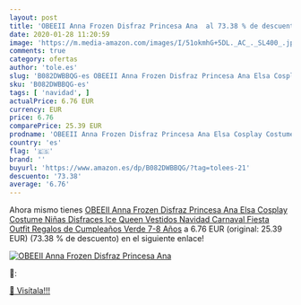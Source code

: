 ```yaml
---
layout: post
title: 'OBEEII Anna Frozen Disfraz Princesa Ana  al 73.38 % de descuento'
date: 2020-01-28 11:20:59
image: 'https://m.media-amazon.com/images/I/51okmhG+5DL._AC_._SL400_.jpg'
comments: true
category: ofertas
author: 'tole.es'
slug: 'B082DWBBQG-es OBEEII Anna Frozen Disfraz Princesa Ana Elsa Cosplay...'
sku: 'B082DWBBQG-es'
tags: [ 'navidad', ]
actualPrice: 6.76 EUR
currency: EUR
price: 6.76
comparePrice: 25.39 EUR
prodname: 'OBEEII Anna Frozen Disfraz Princesa Ana Elsa Cosplay Costume Niñas Disfraces Ice Queen Vestidos Navidad Carnaval Fiesta Outfit Regalos de Cumpleaños Verde 7-8 Años'
country: 'es'
flag: '🇪🇸'
brand: ''
buyurl: 'https://www.amazon.es/dp/B082DWBBQG/?tag=tolees-21'
descuento: '73.38'
average: '6.76'
---
```


Ahora mismo tienes [OBEEII Anna Frozen Disfraz Princesa Ana Elsa Cosplay Costume Niñas Disfraces Ice Queen Vestidos Navidad Carnaval Fiesta Outfit Regalos de Cumpleaños Verde 7-8 Años](https://www.amazon.es/dp/B082DWBBQG/?tag=tolees-21) a 6.76 EUR (original: 25.39 EUR) (73.38 %  de descuento) en el siguiente enlace!

[![OBEEII Anna Frozen Disfraz Princesa Ana ](https://m.media-amazon.com/images/I/51okmhG+5DL._AC_._SL400_.jpg)](https://www.amazon.es/dp/B082DWBBQG/?tag=tolees-21)

🔎:


[🛒 Visítala!!!](https://www.amazon.es/dp/B082DWBBQG/?tag=tolees-21)
